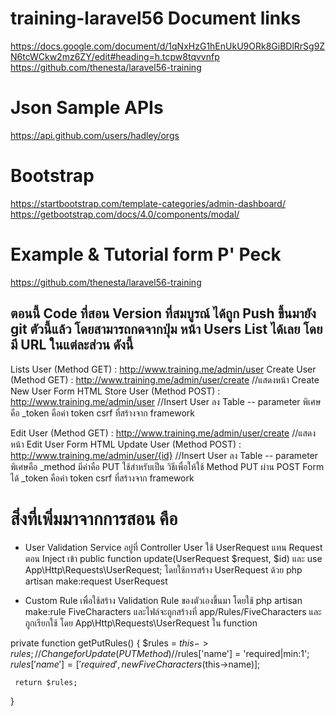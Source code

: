 # training-laravel56 Document links
https://docs.google.com/document/d/1qNxHzG1hEnUkU9ORk8GiBDlRrSg9ZN6tcWCkw2mz6ZY/edit#heading=h.tcpw8tqvvnfp
https://github.com/thenesta/laravel56-training

# Json Sample APIs
https://api.github.com/users/hadley/orgs

# Bootstrap
https://startbootstrap.com/template-categories/admin-dashboard/
https://getbootstrap.com/docs/4.0/components/modal/

# Example & Tutorial form P' Peck
https://github.com/thenesta/laravel56-training


## ตอนนี้ Code ที่สอน Version ที่สมบูรณ์ ได้ถูก Push ขึ้นมายัง git ตัวนี้แล้ว โดยสามารถกดจากปุ่ม หน้า Users List ได้เลย โดยมี URL ในแต่ละส่วน ดังนี้
Lists User (Method GET) : http://www.training.me/admin/user
Create User (Method GET) : http://www.training.me/admin/user/create    //แสดงหน้า Create New User Form HTML
Store User (Method POST) : http://www.training.me/admin/user    //Insert User ลง Table
    -- parameter พิเศษคือ
        _token คือค่า token csrf ที่สร้างจาก framework

Edit User (Method GET) : http://www.training.me/admin/user/create    //แสดงหน้า Edit User Form HTML
Update User (Method POST) : http://www.training.me/admin/user/{id}     //Insert User ลง Table
    -- parameter พิเศษคือ
        _method มีค่าคือ PUT ใช้สำหรับเป็น วิธีเพื่อให้ใช้ Method PUT ผ่าน POST Form ได้
        _token คือค่า token csrf ที่สร้างจาก framework

# สิ่งที่เพิ่มมาจากการสอน คือ
  - User Validation Service อยู่ที่ Controller User ใช้ UserRequest แทน Request ตอน Inject เข้า public function update(UserRequest $request, $id) และ use App\Http\Requests\UserRequest;
 โดยใช้การสร้าง UserRequest ด้วย php artisan make:request UserRequest

 - Custom Rule เพื่อใช้สร้าง Validation Rule ของตัวเองขึ้นมา โดยใช้ php artisan make:rule FiveCharacters และไฟล์จะถูกสร้างที่ app/Rules/FiveCharacters และถูกเรียกใช้ โดย App\Http\Requests\UserRequest ใน function

 private function getPutRules()
 {
     $rules = $this->rules;
     //Change for Update (PUT Method)
     //$rules['name']  =  'required|min:1';
     $rules['name'] =  ['required', new FiveCharacters($this->name)];

     return $rules;
 }
